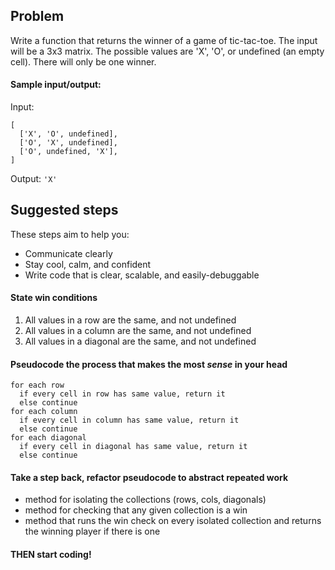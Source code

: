 ## Problem

Write a function that returns the winner of a game of tic-tac-toe. The input will be a 3x3 matrix. The possible values are 'X', 'O', or undefined (an empty cell). There will only be one winner.

#### Sample input/output:

Input:
```
[
  ['X', 'O', undefined],
  ['O', 'X', undefined],
  ['O', undefined, 'X'],
]
```
Output:
`'X'`

## Suggested steps

These steps aim to help you:
- Communicate clearly
- Stay cool, calm, and confident
- Write code that is clear, scalable, and easily-debuggable

#### State win conditions

1. All values in a row are the same, and not undefined
2. All values in a column are the same, and not undefined
3. All values in a diagonal are the same, and not undefined

#### Pseudocode the process that makes the most *sense* in your head

``` 
for each row
  if every cell in row has same value, return it
  else continue
for each column
  if every cell in column has same value, return it
  else continue 
for each diagonal
  if every cell in diagonal has same value, return it
  else continue 
```

#### Take a step back, refactor pseudocode to abstract repeated work

- method for isolating the collections (rows, cols, diagonals)
- method for checking that any given collection is a win
- method that runs the win check on every isolated collection and returns the winning player if there is one

#### THEN start coding!
